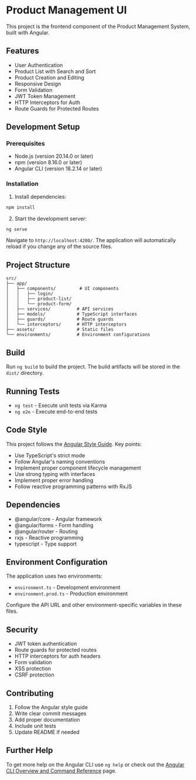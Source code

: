 # Product Management UI

This project is the frontend component of the Product Management System, built with Angular.

## Features

- User Authentication
- Product List with Search and Sort
- Product Creation and Editing
- Responsive Design
- Form Validation
- JWT Token Management
- HTTP Interceptors for Auth
- Route Guards for Protected Routes

## Development Setup

### Prerequisites

- Node.js (version 20.14.0 or later)
- npm (version 8.16.0 or later)
- Angular CLI (version 18.2.14 or later)

### Installation

1. Install dependencies:
```bash
npm install
```

2. Start the development server:
```bash
ng serve
```

Navigate to `http://localhost:4200/`. The application will automatically reload if you change any of the source files.

## Project Structure

```
src/
├── app/
│   ├── components/         # UI components
│   │   ├── login/
│   │   ├── product-list/
│   │   └── product-form/
│   ├── services/          # API services
│   ├── models/            # TypeScript interfaces
│   ├── guards/            # Route guards
│   └── interceptors/      # HTTP interceptors
├── assets/                # Static files
└── environments/          # Environment configurations
```

## Build

Run `ng build` to build the project. The build artifacts will be stored in the `dist/` directory.

## Running Tests

- `ng test` - Execute unit tests via Karma
- `ng e2e` - Execute end-to-end tests

## Code Style

This project follows the [Angular Style Guide](https://angular.io/guide/styleguide). Key points:

- Use TypeScript's strict mode
- Follow Angular's naming conventions
- Implement proper component lifecycle management
- Use strong typing with interfaces
- Implement proper error handling
- Follow reactive programming patterns with RxJS

## Dependencies

- @angular/core - Angular framework
- @angular/forms - Form handling
- @angular/router - Routing
- rxjs - Reactive programming
- typescript - Type support

## Environment Configuration

The application uses two environments:

- `environment.ts` - Development environment
- `environment.prod.ts` - Production environment

Configure the API URL and other environment-specific variables in these files.

## Security

- JWT token authentication
- Route guards for protected routes
- HTTP interceptors for auth headers
- Form validation
- XSS protection
- CSRF protection

## Contributing

1. Follow the Angular style guide
2. Write clear commit messages
3. Add proper documentation
4. Include unit tests
5. Update README if needed

## Further Help

To get more help on the Angular CLI use `ng help` or check out the [Angular CLI Overview and Command Reference](https://angular.io/cli) page.
